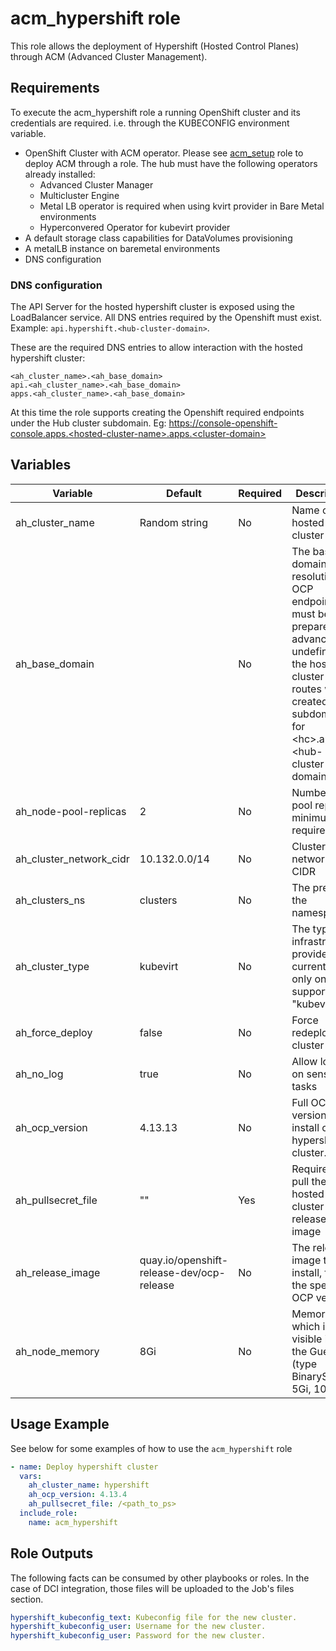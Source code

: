 # acm_hypershift role

This role allows the deployment of Hypershift (Hosted Control Planes) through ACM (Advanced Cluster Management).

## Requirements

To execute the acm_hypershift role a running OpenShift cluster and its credentials are required. i.e. through the KUBECONFIG environment variable.

- OpenShift Cluster with ACM operator. Please see [acm_setup](../acm_setup/README.md) role to deploy ACM through a role. The hub must have the following operators already installed:
  - Advanced Cluster Manager
  - Multicluster Engine
  - Metal LB operator is required when using kvirt provider in Bare Metal environments
  - Hyperconvered Operator for kubevirt provider
- A default storage class capabilities for DataVolumes provisioning
- A metalLB instance on baremetal environments
- DNS configuration

### DNS configuration

The API Server for the hosted hypershift cluster is exposed using the LoadBalancer service. All DNS entries required by the Openshift must exist. Example: `api.hypershift.<hub-cluster-domain>`.

These are the required DNS entries to allow interaction with the hosted hypershift cluster:

```Text
<ah_cluster_name>.<ah_base_domain>
api.<ah_cluster_name>.<ah_base_domain>
apps.<ah_cluster_name>.<ah_base_domain>
```

At this time the role supports creating the Openshift required endpoints under the Hub cluster subdomain. Eg: https://console-openshift-console.apps.<hosted-cluster-name>.apps.<cluster-domain>

## Variables

| Variable                | Default                                   | Required  | Description                                                                             |
| ----------------------- | ----------------------------------------- | --------- | --------------------------------------------------------------------------------------  |
| ah_cluster_name         | Random string                             | No        | Name of the hosted cluster                                                              |
| ah_base_domain          |                                           | No        | The base domain, DNS resolution for OCP endpoints must be prepared in advance. If undefined, the hosted cluster routes will be created as subdomains for \<hc\>.apps.\<hub-cluster-domain\>|
| ah_node-pool-replicas   | 2                                         | No        | Number of pool replicas, minimum 2 is required                                          |
| ah_cluster_network_cidr | 10.132.0.0/14                             | No        | Cluster network CIDR                                                                    |
| ah_clusters_ns          | clusters                                  | No        | The prefix for the namespace                                                            |
| ah_cluster_type         | kubevirt                                  | No        | The type infrastructure provider, currently only only supports "kubevirt"               |
| ah_force_deploy         | false                                     | No        | Force redeploy of a cluster                                                             |
| ah_no_log               | true                                      | No        | Allow logging on sensitive tasks                                                        |
| ah_ocp_version          | 4.13.13                                   | No        | Full OCP version to install on the hypershift cluster. <major>.<minor>.<patch>          |
| ah_pullsecret_file      | ""                                        | Yes       | Required to pull the hosted cluster release image                                       |
| ah_release_image        | quay.io/openshift-release-dev/ocp-release | No        | The release image to install, from the specified OCP version                            |
| ah_node_memory          | 8Gi                                       | No        | Memory which is visible inside the Guest OS (type BinarySI, e.g. 5Gi, 100Mi)            |

## Usage Example

See below for some examples of how to use the `acm_hypershift` role

```yaml
- name: Deploy hypershift cluster
  vars:
    ah_cluster_name: hypershift
    ah_ocp_version: 4.13.4
    ah_pullsecret_file: /<path_to_ps>
  include_role:
    name: acm_hypershift
```

## Role Outputs

The following facts can be consumed by other playbooks or roles. In the case of DCI integration, those files will be uploaded to the Job's files section.

```yaml
hypershift_kubeconfig_text: Kubeconfig file for the new cluster.
hypershift_kubeconfig_user: Username for the new cluster.
hypershift_kubeconfig_user: Password for the new cluster.
```
